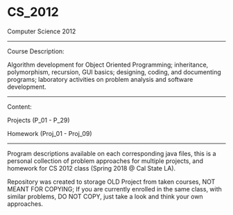 # CS_2012

Computer Science 2012
**********************************************************************************************************************************
Course Description:

Algorithm development for Object Oriented Programming; inheritance, polymorphism, recursion, GUI basics; designing, coding, and documenting programs; laboratory activities on problem analysis and software development.
**********************************************************************************************************************************
Content:

Projects (P_01 - P_29)

Homework (Proj_01 - Proj_09)
**********************************************************************************************************************************
Program descriptions available on each corresponding java files, this is a personal collection of problem approaches for multiple projects, and homework for CS 2012 class (Spring 2018 @ Cal State LA).

Repository was created to storage OLD Project from taken courses, NOT MEANT FOR COPYING; If you are currently enrolled in the same class, with similar problems, DO NOT COPY, just take a look and think your own approaches.
